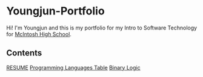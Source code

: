 # Youngjun-Portfolio
Hi! I'm Youngjun and this is my portfolio for my Intro to Software Technology for [McIntosh High School](https://www.fcboe.org/mhs).

## Contents
[RESUME](RESUME.md)
[Programming Languages Table](Programming-Languages-Table.md)
[Binary Logic](Binary-Logic.md)
